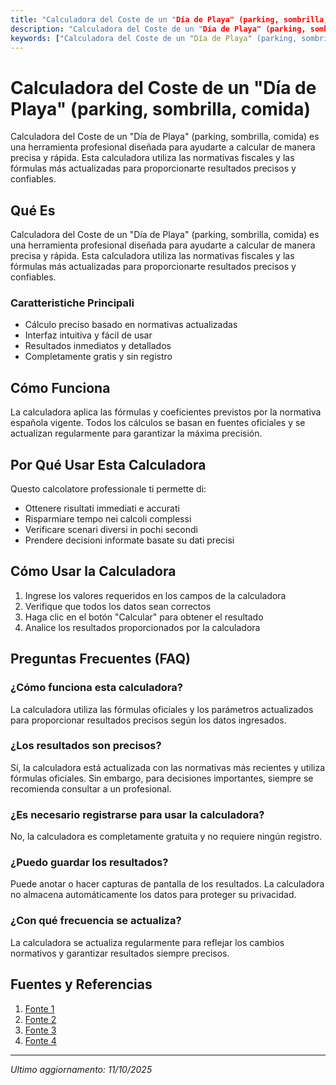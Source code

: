 ```yaml
---
title: "Calculadora del Coste de un "Día de Playa" (parking, sombrilla, comida)"
description: "Calculadora del Coste de un "Día de Playa" (parking, sombrilla, comida) es una herramienta profesional diseñada para ayudarte a calcular de manera precisa y rápida. Esta calculadora utiliza las normativas fiscales y las fórmulas más actualizadas para proporcionarte resultados precisos y confiables."
keywords: ["Calculadora del Coste de un "Día de Playa" (parking, sombrilla, comida)", "calcolatore", "calcolo online"]
---
```


# Calculadora del Coste de un "Día de Playa" (parking, sombrilla, comida)

Calculadora del Coste de un "Día de Playa" (parking, sombrilla, comida) es una herramienta profesional diseñada para ayudarte a calcular de manera precisa y rápida. Esta calculadora utiliza las normativas fiscales y las fórmulas más actualizadas para proporcionarte resultados precisos y confiables.

## Qué Es

Calculadora del Coste de un "Día de Playa" (parking, sombrilla, comida) es una herramienta profesional diseñada para ayudarte a calcular de manera precisa y rápida. Esta calculadora utiliza las normativas fiscales y las fórmulas más actualizadas para proporcionarte resultados precisos y confiables.

### Caratteristiche Principali

- Cálculo preciso basado en normativas actualizadas
- Interfaz intuitiva y fácil de usar
- Resultados inmediatos y detallados
- Completamente gratis y sin registro

## Cómo Funciona

La calculadora aplica las fórmulas y coeficientes previstos por la normativa española vigente. Todos los cálculos se basan en fuentes oficiales y se actualizan regularmente para garantizar la máxima precisión.

## Por Qué Usar Esta Calculadora

Questo calcolatore professionale ti permette di:

- Ottenere risultati immediati e accurati
- Risparmiare tempo nei calcoli complessi
- Verificare scenari diversi in pochi secondi
- Prendere decisioni informate basate su dati precisi

## Cómo Usar la Calculadora

1. Ingrese los valores requeridos en los campos de la calculadora
2. Verifique que todos los datos sean correctos
3. Haga clic en el botón "Calcular" para obtener el resultado
4. Analice los resultados proporcionados por la calculadora

## Preguntas Frecuentes (FAQ)

### ¿Cómo funciona esta calculadora?

La calculadora utiliza las fórmulas oficiales y los parámetros actualizados para proporcionar resultados precisos según los datos ingresados.

### ¿Los resultados son precisos?

Sí, la calculadora está actualizada con las normativas más recientes y utiliza fórmulas oficiales. Sin embargo, para decisiones importantes, siempre se recomienda consultar a un profesional.

### ¿Es necesario registrarse para usar la calculadora?

No, la calculadora es completamente gratuita y no requiere ningún registro.

### ¿Puedo guardar los resultados?

Puede anotar o hacer capturas de pantalla de los resultados. La calculadora no almacena automáticamente los datos para proteger su privacidad.

### ¿Con qué frecuencia se actualiza?

La calculadora se actualiza regularmente para reflejar los cambios normativos y garantizar resultados siempre precisos.

## Fuentes y Referencias

1. [Fonte 1](https://www.tripadvisor.es/Restaurant_Review-g189117-d2615566-Reviews-Duna_Beach-Lagos_Faro_District_Algarve.html)
2. [Fonte 2](https://www.flyeralarm.com/es/shop/configurator/index/id/7285)
3. [Fonte 3](https://wanderlog.com/es/list/geoCategory/1552899/los-mejores-clubes-de-playa-en-niza)
4. [Fonte 4](https://www.tripadvisor.es/Restaurant_Review-g672802-d2314731-Reviews-or40-Chiringuito_Tierra_Caliente-Miami_Platja_Costa_Dorada_Province_of_Tarragona.html)

---

*Ultimo aggiornamento: 11/10/2025*
